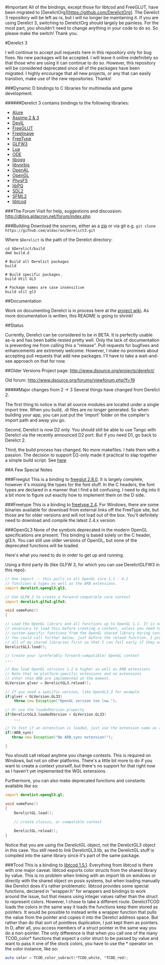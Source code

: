 #Important
All of the bindings, except those for libtcod and FreeGLUT, have been migrated to [DerelictOrg][https://github.com/DerelictOrg]. The Derelict 3 repository will be left as-is, but I will no longer be maintaining it. If you are using Derelict 3, switching to DerelictOrg should largely be painless. For the most part, you shouldn't need to change anything in your code to do so. So please make the switch! Thank you.

#Derelict 3

I will continue to accept pull requests here in this repository only for bug fixes. No new packages will be accepted. I will leave it online indefinitely so that those who are using it can continue to do so. However, this repository will be considered deprecated once all of the packages have been migrated. I highly encourage that all new projects, or any that can easily transtion, make use of the new repositories. Thanks!

###Dynamic D bindings to C libraries for multimedia and game development.

######Derelict 3 contains bindings to the following libraries:
* [Alure](http://kcat.strangesoft.net/alure.html)
* [Assimp 2 & 3](http://assimp.sourceforge.net/)
* [DevIL](http://openil.sourceforge.net/)
* [FreeGLUT](http://freeglut.sourceforge.net/)
* [FreeImage](http://freeimage.sourceforge.net/)
* [FreeType](http://www.freetype.org/)
* [GLFW3](http://www.glfw.org/)
* [Lua](http://www.lua.org/)
* [ODE](http://www.ode.org/)
* [libogg](http://xiph.org/ogg/)
* [libvorbis](http://xiph.org/vorbis/)
* [OpenAL](http://connect.creativelabs.com/openal/)
* [OpenGL](http://www.opengl.org/)
* [PhysFS](http://icculus.org/physfs/)
* [libPQ](http://www.postgresql.org/download/)
* [SDL2](http://www.libsdl.org/)
* [SFML2](http://www.sfml-dev.org/)
* [libtcod](http://doryen.eptalys.net/libtcod)

###The Forum
Visit for help, suggestions and discussion:
http://dblog.aldacron.net/forum/index.php

###Building
Download the sources, either as a [zip](https://github.com/aldacron/Derelict3/archive/master.zip) or via git e.g. ```git clone https://github.com/aldacron/Derelict3.git```

Where ```$Derelict``` is the path of the Derelict directory:
```
cd $Derelict/build
dmd build.d

# Build all Derelict packages
build

# Build specific packages.
build Util GL3

# Package names are case insensitive
build util gl3
```

##Documentation

Work on documenting Derelict is in process here at the [project wiki](https://github.com/aldacron/Derelict3/wiki). As more documentation is written, this README is going to shrink!

##Status

Currently, Derelict can be considered to be in BETA. It is perfectly usable as-is and has been battle-tested pretty well. Only the lack of documentation is preventing me from calling this a "release". Pull requests for bugfixes and enhancements are extremely welcome. However, I make no promises about accepting pull requests that add new packages. I'll have to take a wait-and-see approach on that for now.


##Older Versions
Project page: http://www.dsource.org/projects/derelict/

Old forum: http://www.dsource.org/forums/viewforum.php?f=19

#####Major changes from 2 -> 3
Several things have changed from Derelict 2.

The first thing to notice is that all source modules are located under a single import tree. When you build, .di files are no longer generated. So when building your app, you can just put the 'import' folder on the compiler's import path and away you go.

Second, Derelict is now D2 only. You should still be able to use Tango with Derelict via the recently announced D2 port. But if you need D1, go back to Derelict 2.

Third, the build process has changed. No more makefiles. I hate them with a passion. The decision to support D2-only made it practical to slap together a simple build script. See [here](#build)


##A Few Special Notes

###Freeglut
This is a binding to [freeglut 2.8.0](http://freeglut.sourceforge.net/). It is largely complete, however it's missing the types for the font stuff. In the C headers, the font types are declared in a manner that I find a bit confusing. I need to dig into it a bit more to figure out exactly how to implement them on the D side.


###Freetype
This is a binding to [freetype 2.4](http://www.freetype.org/). For Windows, there are some binaries available for download from external links off the FreeType site, but those are for older versions and will not load out of the box. You'll definitely need to download and compile the latest 2.4.x version.

###OpenGL3
None of the symbols deprecated in the modern OpenGL specifications are present. This binding is based solely on the C header, gl3.h. You can still use older versions of OpenGL, but none of the deprecated functions will be loaded.

Here's what you need to do in order to get up and running.

Using a third party lib (like GLFW 3, for which you can use DerelictGLFW3 in this repo):
```d
// One import -- this pulls in all OpenGL core 1.1 - 4.2
// functions & types as well as the ARB extensions.
import derelict.opengl3.gl3;

// Use GLFW 3 to create a forward-compatible core context
import derelict.glfw3.glfw3;

void someFunc()
{

// Load the OpenGL library and all functions up to OpenGL 1.1. It is not strictly
// necessary to load this before creating a context, unless you need to call some
// system-specific functions from the OpenGL shared library during context creation.
// You could call further below, just before the reload function. I prefer to load
// all of my shared libraries first so that I can fail early if they are not available.
DerelictGL3.load();

// Create your (preferably forward-compatible) OpenGL context
...

// Now load OpenGL versions 1.2 & higher as well as ARB extensions
// Note that no platform-specific extensions and no extensions
// other than ARB are implemented at the moment.
GLVersion glver = DerelictGL3.reload();

// If you need a specific version, like OpenGL3.3 for example
if(glver < GLVersion.GL33)
    throw new Exception("OpenGL version too low.");

// Or use the loadedVersion property
if(DerelictGL3.loadedVersion < GLVersion.GL33)
    ...

// To test if an extenstion is loaded, just use the extension name as a bool value
if(!ARB_sync)
   throw new Exception("No ARB_sync extension!");

}
```

You should call reload anytime you change contexts. This is required on Windows, but not on other platforms. There's a little bit more to do if you want to create a context yourself, but there's no support for that right now as I haven't yet implemented the WGL extensions.

Furthermore, you can also make deprecated functions and constants available like so:

```d
import derelict.opengl3.gl;

void someFunc()
{
    DerelictGL.load();

    // create classic, or compatible context

    DerelictGL.reload();
}
```

Notice that you are using the DerelictGL object, not the DerelictGL3 object in this case. You still need to link DerelictGL3.lib, as the DerelictGL stuff is compiled into the same library since it's part of the same package.

###Tcod
This is a binding to [libtcod 1.5.1](http://doryen.eptalys.net/libtcod). Everything from libtcod is there with one major caveat. libtcod exports color structs from the shared library by value. This is no problem when linking with an import lib on windows or directly with the shared object on posix systems, but when loading manually like Derelict does it's rather problematic. libtcod provides some special functions, declared in "wrapper.h" for wrappers and bindings to work around the issue, but that means using integer values rather than the struct to represent colors. However, I chose to take a different route. DerelictTCOD loads the colors in the same way it loads the functions keep them stored as pointers. It would be possible to instead write a wrapper function that pulls the value from the pointer and copies it into the Derelict address space. But rather than do that sort of pointless duplication, I just kept them as pointers. In D, after all, you access members of a struct pointer in the same way you do a non-pointer. The only difference is that when you call one of the many TCOD_color* functions that expect a color struct to be passed by value and want to pass it one of the stock colors, you have to use the * operator on the color instance, like so:

```D
auto color = TCOD_color_subract(*TCOD_white, *TCOD_red);
```